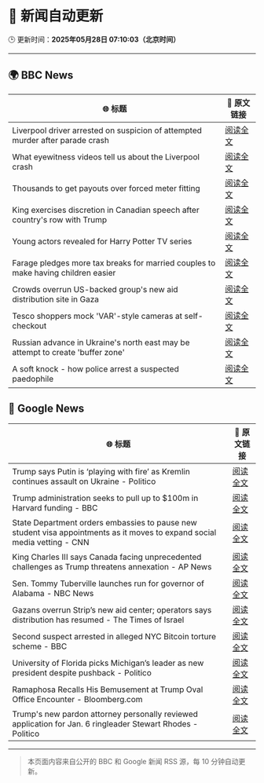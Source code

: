 # 🧠 新闻自动更新

🕒 更新时间：**2025年05月28日 07:10:03（北京时间）**

---

## 🌍 BBC News

| 🌐 标题 | 🔗 原文链接 |
|--------|-------------|
| Liverpool driver arrested on suspicion of attempted murder after parade crash | [阅读全文](https://www.bbc.com/news/articles/c62n0nkj4m2o) |
| What eyewitness videos tell us about the Liverpool crash | [阅读全文](https://www.bbc.com/news/videos/c9dq6jj0l9do) |
| Thousands to get payouts over forced meter fitting | [阅读全文](https://www.bbc.com/news/articles/c308vzqj975o) |
| King exercises discretion in Canadian speech after country's row with Trump | [阅读全文](https://www.bbc.com/news/articles/c5y84pn0erxo) |
| Young actors revealed for Harry Potter TV series | [阅读全文](https://www.bbc.com/news/articles/c5ygp0908g9o) |
| Farage pledges more tax breaks for married couples to make having children easier | [阅读全文](https://www.bbc.com/news/articles/c5yx062pvlvo) |
| Crowds overrun US-backed group's new aid distribution site in Gaza | [阅读全文](https://www.bbc.com/news/articles/c4gep705527o) |
| Tesco shoppers mock 'VAR'-style cameras at self-checkout | [阅读全文](https://www.bbc.com/news/articles/c20q5q92y2yo) |
| Russian advance in Ukraine's north east may be attempt to create 'buffer zone' | [阅读全文](https://www.bbc.com/news/articles/cy75eyg0kdeo) |
| A soft knock - how police arrest a suspected paedophile | [阅读全文](https://www.bbc.com/news/articles/ckgnq5gdxpvo) |

## 📰 Google News

| 🌐 标题 | 🔗 原文链接 |
|--------|-------------|
| Trump says Putin is ‘playing with fire’ as Kremlin continues assault on Ukraine - Politico | [阅读全文](https://news.google.com/rss/articles/CBMiggFBVV95cUxPcGpPc1c3d3UyenktMDJvSGVXMURVc3pxbGYwVVBuZTE1UGtzVmZjQm5hSGIzYUg5VU9RRWtIajdHTGVxYV9INnZZeUU0VWQ1emc2bWJHM001Y1BWamNDNVBlZGRDVnd3akUwc3B4ZEFPLVd4emVDMVdHQm9KU1V2MHNR?oc=5) |
| Trump administration seeks to pull up to $100m in Harvard funding - BBC | [阅读全文](https://news.google.com/rss/articles/CBMiWkFVX3lxTFB6Mk5RRjU4N211Z2pKN0UtcExGVHg0cmx3ZzlXMUxybHZuaHliMURiTDhZM3lGcHBuNElyT1ZzS1g4aFFGeHFFa0tTN1czZENkU2ZWclBJdGZfQdIBX0FVX3lxTE9KVEpINGdNLUNDWC04YjFiR1RsOV9ObHNKQW1SZE1fTURDQTFBbGMyQlhvdXhHekRrYzR1dkF1SXRSdVN6VFZkSlNqTGFPWF9BUWx5bXZMUi1BYTlIcno4?oc=5) |
| State Department orders embassies to pause new student visa appointments as it moves to expand social media vetting - CNN | [阅读全文](https://news.google.com/rss/articles/CBMinwFBVV95cUxNb0RONi1nOE5GTWdkOFZDUFR1a0NyMkxIQllMNTJXbFcxLW55V0U3WlBwcTN3ODZoX3hfOUZNMnpsVWRuT0ZjemxOX3UtVUtOZWh6VkZVRi1kU2toZ0xHc2tQYldNUHpXOGdEY2Vsejh5SVRUZlN2Mld5dTEtUEdPRXM4aVdia1d6ek0tUFR4ckFhOTQ1NjZHbnAtNm1zc1nSAaQBQVVfeXFMT1lOTmtGSVFtMHhGLVgxc0NsdHFNMTZZWFVUMmlzV1ljeHg1S2JYTFNhTFdhX1RpQjBHVGQ0T3lhSDVJU19CZG5CWlZ4Ui1KOGF5Y3ZaQmIwaGtyVmt0U09HaXRzY3gtbG9CM2pqOFJlTk9EZm00RFkyWERROUx2T3ZZc1NIdWZ6WklsT1Nfd2pKN1VyWFljZUM2U1NMTEtJMGZubGs?oc=5) |
| King Charles III says Canada facing unprecedented challenges as Trump threatens annexation - AP News | [阅读全文](https://news.google.com/rss/articles/CBMipwFBVV95cUxORWZ3VVdpUmpoVkRYR3dWWTFtY0FOVkswbXVXRXlyQkhzRmpHbG5mVWJqQlprbHF2MERseW5FZHAwVmpxaW1ZRjRCWGpONHR3cFNBRl9MaDFpOFdCSG42bExkcEJiOVY1ZVA1SHhYeGlBQnRVUnREbEU3R3M1OFZKR2pfNno0Z3FycFVFWWJVRmdvWWJhQUxCa3dMWjZlZW5tTnJyb1Utcw?oc=5) |
| Sen. Tommy Tuberville launches run for governor of Alabama - NBC News | [阅读全文](https://news.google.com/rss/articles/CBMirAFBVV95cUxONlY1aHRHcGgtY3g5NUdmUFlEblRfM2VSMGpzc3IzV1BpWVJBdmlnLVVSUUJrZVVrNjY1R2JKdWlQeDlMdUxaMFpaaGg1eU9EdE5weFNBZE5EZTJoRWlCTEJaRUdKUW9sQW1JY1VMUnBlc3d5S3JHUkdWUU9vSlBBTm1kcDlBMTFDLUxmSi1YSmpndmpDLXBCOFB1ZDV0d0l2eVNRN21FZTRqVjhZ0gFWQVVfeXFMUDJGM1RTTHpvN0I3MWlJdmpZc3pMSFo4NC1FNnB1SVZ4NkQyWUNEdU8wMnpZblhSdGhfbnh1RGdDSjZYUnBEbkJnYl8xc1YwNDEwUXVDdnc?oc=5) |
| Gazans overrun Strip’s new aid center; operators says distribution has resumed - The Times of Israel | [阅读全文](https://news.google.com/rss/articles/CBMiqwFBVV95cUxNbXhNbHhqRTZzQ1hHNmJZWm16NUJXUWwzaUlTUWtyTzd3UldPcEVQdFdtYVlEZlVqcU94amFTUk9TWDI3NjNtQWpEMzNIdmJxSTZpNnpQLUZoVmNPXzM3dFJKQnFJNXgtSE52MllWczd4ZV9XSFRCX0Rjb2Y0Tmk0VFZZRkdabF9ITDlabk9TSE1lRk1GM0tWOC1Hbmt3NmhraktMT20tSzhDS3fSAbABQVVfeXFMT0g2dUZRaTZzY1Y0eHR2Vk5fNnF1dDhtczdxOFFDbUQ2TGdFM3Y4U0VVVDdjcTA2MUROYXNEaUNTSVlWaUU5YTdrYkJ0U0gtcDhnVWlzcE5qWm9YNTkwZFpzQnh0ZWtmZWJINEtrTEFjYzFSa0N5aXRjMWNQanJUbEMycDluRTh1UG1DZFBwa2FNd091d0dwYUpWZVpmSXlZTlR0eUdhRzBUMmVBSnhDV2k?oc=5) |
| Second suspect arrested in alleged NYC Bitcoin torture scheme - BBC | [阅读全文](https://news.google.com/rss/articles/CBMiWkFVX3lxTE1UWE1sNWdITmFLRWJmbEFzMVAtSHJwZG1TV2xLRHptMHdqdnR2bndSd3pFQjY4TEhRaDRWSWpzclhsdTJGRTR1blVKdDBTaU96YXczSjl1TG56QdIBX0FVX3lxTE0zanp4Y01hem5odWRqUHRFVHRNYWVWdUl0N1h3Nk9OVnFEX1J0dW9CUE9razI4OFgyWWtTaFd3VWJtc0sxeGx3ellGazZaWmZxbGJnbm9hMUo1NWJvV3ZN?oc=5) |
| University of Florida picks Michigan’s leader as new president despite pushback - Politico | [阅读全文](https://news.google.com/rss/articles/CBMiogFBVV95cUxPSHo2d2RVaFZoSVJfWE1FQ0lfT1NkRHMtT3pKYmEwUnFEU3FpYlNsU2k3TnEzSEpGWUdtaERFQ3hpdzZwX0RlX1JMYUFXbFpJVW8tTy1uM3U3ZjFtd01ibTVLbkxWZE1xZ2ZxSXExUVhoMTJYcG1NRUhnRUZNVkRGaHZyLXV5b294dzFLUnI3QXBKU1VYVlY0TlVocm1rc3pENXc?oc=5) |
| Ramaphosa Recalls His Bemusement at Trump Oval Office Encounter - Bloomberg.com | [阅读全文](https://news.google.com/rss/articles/CBMitAFBVV95cUxNRVljM0xIOGNXY25yM3pNR2ZOaTJ1NU9oVTdxenVwWGVJWDBZOEhzdnQ5aGhGR0gyYlM1UlNiTF96ZXJEWnE0Vno4MDZpalBGZlptNUZYSFZ1SGVsXzBtSUxMWGtQaGxXVmREWklRYjNjZ2xGUXM1N1prUC0wMHcxNlpqOXREdW5JNmZVT2tLOVF2ZGdnZ1lxVnJSSkR5VDBlTDZQbXVEaEt0MElsWHJRTElmQ0E?oc=5) |
| Trump's new pardon attorney personally reviewed application for Jan. 6 ringleader Stewart Rhodes - Politico | [阅读全文](https://news.google.com/rss/articles/CBMikAFBVV95cUxPeHlvdWFQaEVramJxWGRENEtTOWdxLWdVTjBzY05BNGx3azJxSEdBLVBwSWxjaWU4eUFjaVM3cFZsSnlTNUxja195Zk80S090VnQ5bU9ITmtHVURqcV9fSzNLeXJOZ29jUlpGaXZaYTNYT2R5ZzRRc0hTcGhLRTQwamNraGlBU1BmcTU1YVplbkw?oc=5) |

---
> 本页面内容来自公开的 BBC 和 Google 新闻 RSS 源，每 10 分钟自动更新。